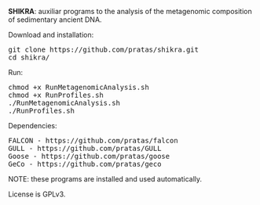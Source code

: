 
<b>SHIKRA</b>: auxiliar programs to the analysis of the metagenomic composition of sedimentary ancient DNA.

Download and installation:
<pre>
git clone https://github.com/pratas/shikra.git
cd shikra/
</pre>
Run:
<pre>
chmod +x RunMetagenomicAnalysis.sh
chmod +x RunProfiles.sh
./RunMetagenomicAnalysis.sh
./RunProfiles.sh
</pre>

Dependencies:
<pre>
FALCON - https://github.com/pratas/falcon
GULL - https://github.com/pratas/GULL
Goose - https://github.com/pratas/goose
GeCo - https://github.com/pratas/geco
</pre>
NOTE: these programs are installed and used automatically.

License is GPLv3.
